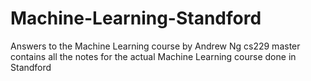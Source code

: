 # Machine-Learning-Standford
Answers to the Machine Learning course by Andrew Ng
cs229 master contains all the notes for the actual Machine Learning course done in Standford
